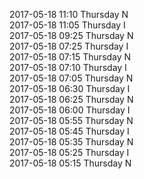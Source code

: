2017-05-18 11:10 Thursday  N  
2017-05-18 11:05 Thursday  I  
2017-05-18 09:25 Thursday  N  
2017-05-18 07:25 Thursday  I  
2017-05-18 07:15 Thursday  N  
2017-05-18 07:10 Thursday  I  
2017-05-18 07:05 Thursday  N  
2017-05-18 06:30 Thursday  I  
2017-05-18 06:25 Thursday  N  
2017-05-18 06:00 Thursday  I  
2017-05-18 05:55 Thursday  N  
2017-05-18 05:45 Thursday  I  
2017-05-18 05:35 Thursday  N  
2017-05-18 05:25 Thursday  I  
2017-05-18 05:15 Thursday  N  
